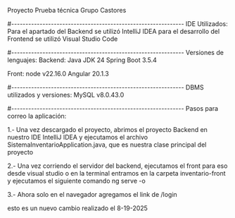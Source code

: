 Proyecto Prueba técnica Grupo Castores

#-------------------------------------------------------------
IDE Utilizados:
Para el apartado del Backend se utilizó IntelliJ IDEA
para el desarrollo del Frontend se utilizó Visual Studio Code

#-------------------------------------------------------------
Versiones de lenguajes:
Backend: 
  Java JDK 24
  Spring Boot 3.5.4

Front:
  node v22.16.0
  Angular 20.1.3

#-------------------------------------------------------------
DBMS utilizados y versiones:
MySQL v8.0.43.0

#-------------------------------------------------------------
Pasos para correo la aplicación:

1.- Una vez descargado el proyecto, abrimos el proyecto Backend en nuestro IDE IntelliJ IDEA 
y ejecutamos el archivo SistemaInventarioApplication.java, que es nuestra clase principal del proyecto

2.- Una vez corriendo el servidor del backend, ejecutamos el front para eso desde visual studio 
o en la terminal entramos en la carpeta inventario-front y ejecutamos el siguiente comando
  ng serve -o

3.- Ahora solo en el navegador agregamos el link de /login



esto es un nuevo cambio realizado el 8-19-2025